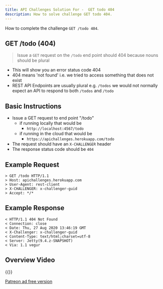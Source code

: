 ```yaml
---
title: API Challenges Solution For -  GET todo 404
description: How to solve challenge GET todo 404.
---
```


How to complete the challenge `GET /todo 404`.

## GET /todo (404)

> Issue a `GET` request on the `/todo` end point should 404 because nouns should be plural

- This will show you an error status code 404
- 404 means 'not found' i.e. we tried to access something that does not exist
- REST API Endpoints are usually plural e.g. `/todos` we would not normally expect an API to respond to both `/todos` and `/todo`

## Basic Instructions

- Issue a GET request to end point "/todo"
    - if running locally that would be
        - `http://localhost:4567/todo`
    - if running in the cloud that would be
        - `https://apichallenges.herokuapp.com/todo`
- The request should have an `X-CHALLENGER` header
- The response status code should be `404`

## Example Request

~~~~~~~~
> GET /todo HTTP/1.1
> Host: apichallenges.herokuapp.com
> User-Agent: rest-client
> X-CHALLENGER: x-challenger-guid
> Accept: */*
~~~~~~~~

## Example Response

~~~~~~~~
< HTTP/1.1 404 Not Found
< Connection: close
< Date: Thu, 27 Aug 2020 13:46:19 GMT
< X-Challenger: x-challenger-guid
< Content-Type: text/html;charset=utf-8
< Server: Jetty(9.4.z-SNAPSHOT)
< Via: 1.1 vegur
~~~~~~~~



## Overview Video

{{<youtube-embed key="gAJzqgcN9dc">}}

[Patreon ad free version](https://www.patreon.com/posts/41107933)



